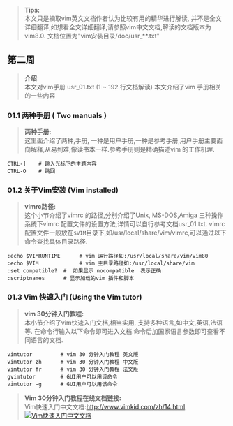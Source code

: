 ><b>Tips:</b><br>
    本文只是摘取vim英文文档作者认为比较有用的精华进行解读, 并不是全文详细翻译,如想看全文详细翻译,请参照vim中文文档,解读的文档版本为vim8.0. 文档位置为"vim安装目录/doc/usr_**.txt"

## 第二周   
><b>介绍:</b><br>
    本文对vim手册 usr_01.txt (1 ~ 192 行文档解读)
    本文介绍了vim 手册相关的一些内容

### 01.1 两种手册 ( Two manuals )

><b>两种手册:</b><br>
    这里面介绍了两种,手册, 一种是用户手册,一种是参考手册,用户手册主要面向解释,从易到难,像读书本一样.参考手册则是精确描述vim 的工作机理.

    CTRL-]    # 跳入光标下的主题内容
    CTRL-O    # 跳回

### 01.2 关于Vim安装 (Vim installed)

><b>vimrc路径:</b><br>
    这个小节介绍了vimrc 的路径,分别介绍了Unix, MS-DOS,Amiga 三种操作系统下vimrc 配置文件的设置方法,详情可以自行参考文档usr_01.txt. vimrc 配置文件一般放在`$VIM`目录下,如/usr/local/share/vim/vimrc,可以通过以下命令查找具体目录路径.

    :echo $VIMRUNTIME      # vim 运行路径如:/usr/local/share/vim/vim80
    :echo $VIM             # vim 主目录路径如:/usr/local/share/vim
    :set compatible?  #  如果显示 nocompatible  表示正确
    :scriptnames      # 显示加载的vim 插件和脚本

### 01.3 Vim 快速入门 (Using the Vim tutor)

><b>vim 30分钟入门教程:</b><br>
    本小节介绍了vim快速入门文档,相当实用, 支持多种语言,如中文,英语,法语等.  在命令行输入以下命令即可进入文档.命令后加国家语言参数即可查看不同语言的文档. 

    vimtutor         # vim 30 分钟入门教程 英文版
    vimtutor zh      # vim 30 分钟入门教程 中文版
    vimtutor fr      # vim 30 分钟入门教程 法文版
    gvimtutor        # GUI用户可以用该命令 
    vimtutor -g      # GUI用户可以用该命令 

><b>Vim 30分钟入门教程在线文档链接:</b><br>
    Vim快速入门中文文档:http://www.vimkid.com/zh/14.html
[![Vim快速入门中文文档](https://github.com/scrooloose/nerdtree "Vim快速入门中文文档")](http://www.vimkid.com/zh/14.html)


